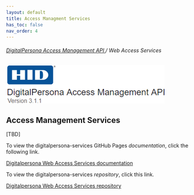 ```yaml
---
layout: default
title: Access Managment Services
has_toc: false
nav_order: 4
---
```


###### [DigitalPersona Access Management API ](https://lenhodgeman.github.io/digitalpersona-access-management-api/)/ Web Access Services  

![](assets/HID-logo.png)  

## Access Management Services  

[TBD]

To view the digitalpersona-services GitHub Pages *documentation*, click the following link.

[Digitalpersona Web Access Services documentation](https://lenhodgeman.github.io/digitalpersona-services/)

To view the digitalpersona-services *repository*, click this link.

[Digitalpersona Web Access Services  repository](https://github.com/LenHodgeman/digitalpersona-services/)
